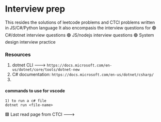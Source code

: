 # Interview prep

This resides the solutions of leetcode problems and CTCI problems written in JS/C#/Python language
It also encompasis the interview questions for
🟢 C#/dotnet interview questions
🟢 JS/nodejs interview questions
🟢 System design interview practice

### Resources

1. dotnet CLI ---> `https://docs.microsoft.com/en-us/dotnet/core/tools/dotnet-new`
2. C# documentation: `https://docs.microsoft.com/en-us/dotnet/csharp/`
3.

#### commands to use for vscode

```
1) to run a c# file
dotnet run <file-name>
```

🟩 Last read page from CTCI --->
